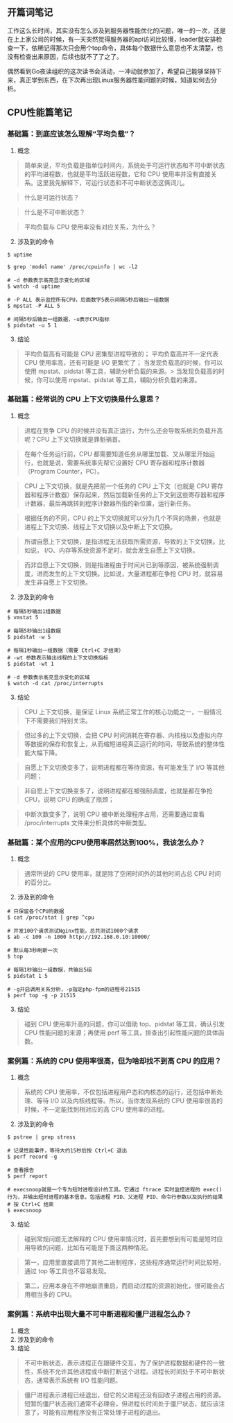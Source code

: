 ## 开篇词笔记
工作这么长时间，其实没有怎么涉及到服务器性能优化的问题，唯一的一次，还是在上上家公司的时候，有一天突然觉得服务器的api访问比较慢，leader就安排检查一下，依稀记得那次只会用个top命令，具体每个数据什么意思也不太清楚，也没有检查出来原因，后续也就不了了之了。

偶然看到Go夜读组织的这次读书会活动，一冲动就参加了，希望自己能够坚持下来，真正学到东西，在下次再出现Linux服务器性能问题的时候，知道如何去分析。

## CPU性能篇笔记
### 基础篇：到底应该怎么理解“平均负载”？

1. 概念

> 简单来说，平均负载是指单位时间内，系统处于可运行状态和不可中断状态的平均进程数，也就是平均活跃进程数，它和 CPU 使用率并没有直接关系。这里我先解释下，可运行状态和不可中断状态这俩词儿。

> 什么是可运行状态？

> 什么是不可中断状态？

> 平均负载与 CPU 使用率没有对应关系，为什么？

2. 涉及到的命令

```shell
$ uptime

$ grep 'model name' /proc/cpuinfo | wc -l2

# -d 参数表示高亮显示变化的区域
$ watch -d uptime

# -P ALL 表示监控所有CPU，后面数字5表示间隔5秒后输出一组数据
$ mpstat -P ALL 5

# 间隔5秒后输出一组数据，-u表示CPU指标
$ pidstat -u 5 1
```

3. 结论

> 平均负载高有可能是 CPU 密集型进程导致的；
> 平均负载高并不一定代表 CPU 使用率高，还有可能是 I/O 更繁忙了；
> 当发现负载高的时候，你可以使用 mpstat、pidstat 等工具，辅助分析负载的来源。> 当发现负载高的时候，你可以使用 mpstat、pidstat 等工具，辅助分析负载的来源。

### 基础篇：经常说的 CPU 上下文切换是什么意思？

1. 概念

> 进程在竞争 CPU 的时候并没有真正运行，为什么还会导致系统的负载升高呢？CPU 上下文切换就是罪魁祸首。

> 在每个任务运行前，CPU 都需要知道任务从哪里加载、又从哪里开始运行，也就是说，需要系统事先帮它设置好 CPU 寄存器和程序计数器（Program Counter，PC）。

> CPU 上下文切换，就是先把前一个任务的 CPU 上下文（也就是 CPU 寄存器和程序计数器）保存起来，然后加载新任务的上下文到这些寄存器和程序计数器，最后再跳转到程序计数器所指的新位置，运行新任务。

> 根据任务的不同，CPU 的上下文切换就可以分为几个不同的场景，也就是进程上下文切换、线程上下文切换以及中断上下文切换。

> 所谓自愿上下文切换，是指进程无法获取所需资源，导致的上下文切换。比如说， I/O、内存等系统资源不足时，就会发生自愿上下文切换。

> 而非自愿上下文切换，则是指进程由于时间片已到等原因，被系统强制调度，进而发生的上下文切换。比如说，大量进程都在争抢 CPU 时，就容易发生非自愿上下文切换。

2. 涉及到的命令

```shell
# 每隔5秒输出1组数据
$ vmstat 5

# 每隔5秒输出1组数据
$ pidstat -w 5

# 每隔1秒输出一组数据（需要 Ctrl+C 才结束）
# -wt 参数表示输出线程的上下文切换指标
$ pidstat -wt 1

# -d 参数表示高亮显示变化的区域
$ watch -d cat /proc/interrupts
```

3. 结论

>CPU 上下文切换，是保证 Linux 系统正常工作的核心功能之一，一般情况下不需要我们特别关注。

> 但过多的上下文切换，会把 CPU 时间消耗在寄存器、内核栈以及虚拟内存等数据的保存和恢复上，从而缩短进程真正运行的时间，导致系统的整体性能大幅下降。

> 自愿上下文切换变多了，说明进程都在等待资源，有可能发生了 I/O 等其他问题；

> 非自愿上下文切换变多了，说明进程都在被强制调度，也就是都在争抢 CPU，说明 CPU 的确成了瓶颈；

> 中断次数变多了，说明 CPU 被中断处理程序占用，还需要通过查看 /proc/interrupts 文件来分析具体的中断类型。

### 基础篇：某个应用的CPU使用率居然达到100%，我该怎么办？
1. 概念

> 通常所说的 CPU 使用率，就是除了空闲时间外的其他时间占总 CPU 时间的百分比。

2. 涉及到的命令
```shell
# 只保留各个CPU的数据
$ cat /proc/stat | grep ^cpu

# 并发100个请求测试Nginx性能，总共测试1000个请求
$ ab -c 100 -n 1000 http://192.168.0.10:10000/

# 默认每3秒刷新一次
$ top

# 每隔1秒输出一组数据，共输出5组
$ pidstat 1 5

# -g开启调用关系分析，-p指定php-fpm的进程号21515
$ perf top -g -p 21515
```
3. 结论

> 碰到 CPU 使用率升高的问题，你可以借助 top、pidstat 等工具，确认引发 CPU 性能问题的来源；再使用 perf 等工具，排查出引起性能问题的具体函数。

### 案例篇：系统的 CPU 使用率很高，但为啥却找不到高 CPU 的应用？
1. 概念

> 系统的 CPU 使用率，不仅包括进程用户态和内核态的运行，还包括中断处理、等待 I/O 以及内核线程等。所以，当你发现系统的 CPU 使用率很高的时候，不一定能找到相对应的高 CPU 使用率的进程。

2. 涉及到的命令
```shell
$ pstree | grep stress

# 记录性能事件，等待大约15秒后按 Ctrl+C 退出
$ perf record -g

# 查看报告
$ perf report

# execsnoop就是一个专为短时进程设计的工具。它通过 ftrace 实时监控进程的 exec() 行为，并输出短时进程的基本信息，包括进程 PID、父进程 PID、命令行参数以及执行的结果 
# 按 Ctrl+C 结束
$ execsnoop
```
3. 结论

> 碰到常规问题无法解释的 CPU 使用率情况时，首先要想到有可能是短时应用导致的问题，比如有可能是下面这两种情况。

> 第一，应用里直接调用了其他二进制程序，这些程序通常运行时间比较短，通过 top 等工具也不容易发现。

> 第二，应用本身在不停地崩溃重启，而启动过程的资源初始化，很可能会占用相当多的 CPU。

### 案例篇：系统中出现大量不可中断进程和僵尸进程怎么办？
1. 概念
2. 涉及到的命令
3. 结论

> 不可中断状态，表示进程正在跟硬件交互，为了保护进程数据和硬件的一致性，系统不允许其他进程或中断打断这个进程。进程长时间处于不可中断状态，通常表示系统有 I/O 性能问题。

> 僵尸进程表示进程已经退出，但它的父进程还没有回收子进程占用的资源。短暂的僵尸状态我们通常不必理会，但进程长时间处于僵尸状态，就应该注意了，可能有应用程序没有正常处理子进程的退出。
